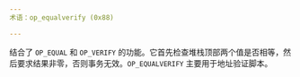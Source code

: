 ```yaml
---
术语：op_equalverify (0x88)

---
```

结合了 `OP_EQUAL` 和 `OP_VERIFY` 的功能。它首先检查堆栈顶部两个值是否相等，然后要求结果非零，否则事务无效。`OP_EQUALVERIFY` 主要用于地址验证脚本。